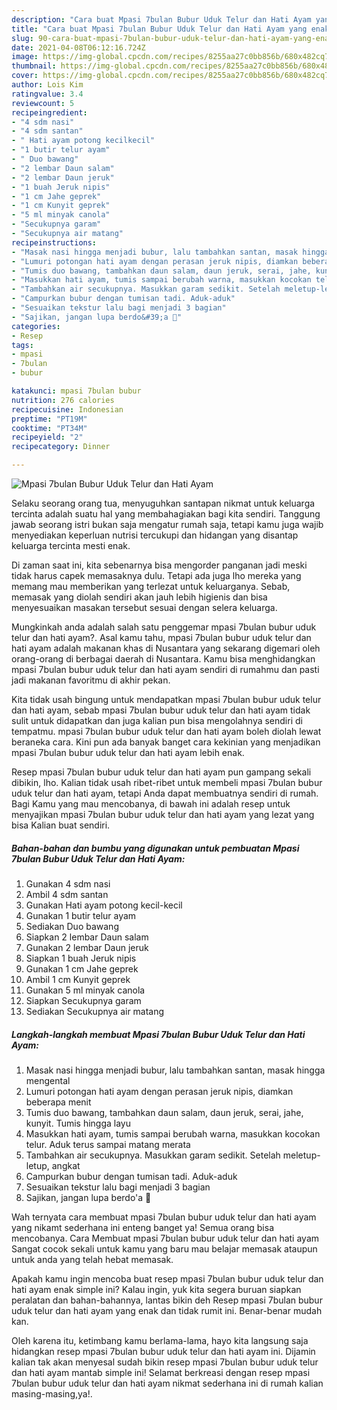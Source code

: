 ```yaml
---
description: "Cara buat Mpasi 7bulan Bubur Uduk Telur dan Hati Ayam yang enak dan Mudah Dibuat"
title: "Cara buat Mpasi 7bulan Bubur Uduk Telur dan Hati Ayam yang enak dan Mudah Dibuat"
slug: 90-cara-buat-mpasi-7bulan-bubur-uduk-telur-dan-hati-ayam-yang-enak-dan-mudah-dibuat
date: 2021-04-08T06:12:16.724Z
image: https://img-global.cpcdn.com/recipes/8255aa27c0bb856b/680x482cq70/mpasi-7bulan-bubur-uduk-telur-dan-hati-ayam-foto-resep-utama.jpg
thumbnail: https://img-global.cpcdn.com/recipes/8255aa27c0bb856b/680x482cq70/mpasi-7bulan-bubur-uduk-telur-dan-hati-ayam-foto-resep-utama.jpg
cover: https://img-global.cpcdn.com/recipes/8255aa27c0bb856b/680x482cq70/mpasi-7bulan-bubur-uduk-telur-dan-hati-ayam-foto-resep-utama.jpg
author: Lois Kim
ratingvalue: 3.4
reviewcount: 5
recipeingredient:
- "4 sdm nasi"
- "4 sdm santan"
- " Hati ayam potong kecilkecil"
- "1 butir telur ayam"
- " Duo bawang"
- "2 lembar Daun salam"
- "2 lembar Daun jeruk"
- "1 buah Jeruk nipis"
- "1 cm Jahe geprek"
- "1 cm Kunyit geprek"
- "5 ml minyak canola"
- "Secukupnya garam"
- "Secukupnya air matang"
recipeinstructions:
- "Masak nasi hingga menjadi bubur, lalu tambahkan santan, masak hingga mengental"
- "Lumuri potongan hati ayam dengan perasan jeruk nipis, diamkan beberapa menit"
- "Tumis duo bawang, tambahkan daun salam, daun jeruk, serai, jahe, kunyit. Tumis hingga layu"
- "Masukkan hati ayam, tumis sampai berubah warna, masukkan kocokan telur. Aduk terus sampai matang merata"
- "Tambahkan air secukupnya. Masukkan garam sedikit. Setelah meletup-letup, angkat"
- "Campurkan bubur dengan tumisan tadi. Aduk-aduk"
- "Sesuaikan tekstur lalu bagi menjadi 3 bagian"
- "Sajikan, jangan lupa berdo&#39;a 🤗"
categories:
- Resep
tags:
- mpasi
- 7bulan
- bubur

katakunci: mpasi 7bulan bubur 
nutrition: 276 calories
recipecuisine: Indonesian
preptime: "PT19M"
cooktime: "PT34M"
recipeyield: "2"
recipecategory: Dinner

---
```



![Mpasi 7bulan Bubur Uduk Telur dan Hati Ayam](https://img-global.cpcdn.com/recipes/8255aa27c0bb856b/680x482cq70/mpasi-7bulan-bubur-uduk-telur-dan-hati-ayam-foto-resep-utama.jpg)

Selaku seorang orang tua, menyuguhkan santapan nikmat untuk keluarga tercinta adalah suatu hal yang membahagiakan bagi kita sendiri. Tanggung jawab seorang istri bukan saja mengatur rumah saja, tetapi kamu juga wajib menyediakan keperluan nutrisi tercukupi dan hidangan yang disantap keluarga tercinta mesti enak.

Di zaman  saat ini, kita sebenarnya bisa mengorder panganan jadi meski tidak harus capek memasaknya dulu. Tetapi ada juga lho mereka yang memang mau memberikan yang terlezat untuk keluarganya. Sebab, memasak yang diolah sendiri akan jauh lebih higienis dan bisa menyesuaikan masakan tersebut sesuai dengan selera keluarga. 



Mungkinkah anda adalah salah satu penggemar mpasi 7bulan bubur uduk telur dan hati ayam?. Asal kamu tahu, mpasi 7bulan bubur uduk telur dan hati ayam adalah makanan khas di Nusantara yang sekarang digemari oleh orang-orang di berbagai daerah di Nusantara. Kamu bisa menghidangkan mpasi 7bulan bubur uduk telur dan hati ayam sendiri di rumahmu dan pasti jadi makanan favoritmu di akhir pekan.

Kita tidak usah bingung untuk mendapatkan mpasi 7bulan bubur uduk telur dan hati ayam, sebab mpasi 7bulan bubur uduk telur dan hati ayam tidak sulit untuk didapatkan dan juga kalian pun bisa mengolahnya sendiri di tempatmu. mpasi 7bulan bubur uduk telur dan hati ayam boleh diolah lewat beraneka cara. Kini pun ada banyak banget cara kekinian yang menjadikan mpasi 7bulan bubur uduk telur dan hati ayam lebih enak.

Resep mpasi 7bulan bubur uduk telur dan hati ayam pun gampang sekali dibikin, lho. Kalian tidak usah ribet-ribet untuk membeli mpasi 7bulan bubur uduk telur dan hati ayam, tetapi Anda dapat membuatnya sendiri di rumah. Bagi Kamu yang mau mencobanya, di bawah ini adalah resep untuk menyajikan mpasi 7bulan bubur uduk telur dan hati ayam yang lezat yang bisa Kalian buat sendiri.

<!--inarticleads1-->

##### Bahan-bahan dan bumbu yang digunakan untuk pembuatan Mpasi 7bulan Bubur Uduk Telur dan Hati Ayam:

1. Gunakan 4 sdm nasi
1. Ambil 4 sdm santan
1. Gunakan  Hati ayam potong kecil-kecil
1. Gunakan 1 butir telur ayam
1. Sediakan  Duo bawang
1. Siapkan 2 lembar Daun salam
1. Gunakan 2 lembar Daun jeruk
1. Siapkan 1 buah Jeruk nipis
1. Gunakan 1 cm Jahe geprek
1. Ambil 1 cm Kunyit geprek
1. Gunakan 5 ml minyak canola
1. Siapkan Secukupnya garam
1. Sediakan Secukupnya air matang




<!--inarticleads2-->

##### Langkah-langkah membuat Mpasi 7bulan Bubur Uduk Telur dan Hati Ayam:

1. Masak nasi hingga menjadi bubur, lalu tambahkan santan, masak hingga mengental
1. Lumuri potongan hati ayam dengan perasan jeruk nipis, diamkan beberapa menit
1. Tumis duo bawang, tambahkan daun salam, daun jeruk, serai, jahe, kunyit. Tumis hingga layu
1. Masukkan hati ayam, tumis sampai berubah warna, masukkan kocokan telur. Aduk terus sampai matang merata
1. Tambahkan air secukupnya. Masukkan garam sedikit. Setelah meletup-letup, angkat
1. Campurkan bubur dengan tumisan tadi. Aduk-aduk
1. Sesuaikan tekstur lalu bagi menjadi 3 bagian
1. Sajikan, jangan lupa berdo&#39;a 🤗




Wah ternyata cara membuat mpasi 7bulan bubur uduk telur dan hati ayam yang nikamt sederhana ini enteng banget ya! Semua orang bisa mencobanya. Cara Membuat mpasi 7bulan bubur uduk telur dan hati ayam Sangat cocok sekali untuk kamu yang baru mau belajar memasak ataupun untuk anda yang telah hebat memasak.

Apakah kamu ingin mencoba buat resep mpasi 7bulan bubur uduk telur dan hati ayam enak simple ini? Kalau ingin, yuk kita segera buruan siapkan peralatan dan bahan-bahannya, lantas bikin deh Resep mpasi 7bulan bubur uduk telur dan hati ayam yang enak dan tidak rumit ini. Benar-benar mudah kan. 

Oleh karena itu, ketimbang kamu berlama-lama, hayo kita langsung saja hidangkan resep mpasi 7bulan bubur uduk telur dan hati ayam ini. Dijamin kalian tak akan menyesal sudah bikin resep mpasi 7bulan bubur uduk telur dan hati ayam mantab simple ini! Selamat berkreasi dengan resep mpasi 7bulan bubur uduk telur dan hati ayam nikmat sederhana ini di rumah kalian masing-masing,ya!.

